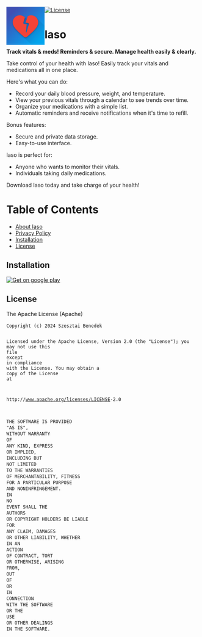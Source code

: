 <p><img align="left" width="100" height="100" src="https://github.com/Mak0nz/iaso/blob/main/assets/logo.png?raw=true"></p>
<p><a href="https://www.apache.org/licenses/LICENSE-2.0.html"><img src="https://img.shields.io/badge/license-Apache%202-4EB1BA.svg?style=flat-square" alt="License">
</a></p>
<h1>Iaso</h1>
<p><strong>Track vitals &amp; meds! Reminders &amp; secure. Manage health easily &amp; clearly.</strong></p>
<p>Take control of your health with Iaso!
Easily track your vitals and medications all in one place.</p>
<p>Here&#39;s what you can do:</p>
<ul>
<li>Record your daily blood pressure, weight, and temperature.</li>
<li>View your previous vitals through a calendar to see trends over time.</li>
<li>Organize your medications with a simple list.</li>
<li>Automatic reminders and receive notifications when it&#39;s time to refill.</li>
</ul>
<p>Bonus features:</p>
<ul>
<li>Secure and private data storage.</li>
<li>Easy-to-use interface.</li>
</ul>
<p>Iaso is perfect for:</p>
<ul>
<li>Anyone who wants to monitor their vitals.</li>
<li>Individuals taking daily medications.</li>
</ul>
<p>Download Iaso today and take charge of your health!  </p>
<h1 id="table-of-contents">Table of Contents</h1>
<ul>
<li><a href="#iaso">About Iaso</a></li>
<li><a href="https://github.com/Mak0nz/iaso/blob/main/privacy.md">Privacy Policy</a></li>
<li><a href="#installation">Installation</a></li>
<li><a href="#license">License</a></li>
</ul>
</li>
</ul>
<h2 id="installation">Installation</h2>
<a href="https://play.google.com/store/apps/details?id=com.benedekszesztai.iaso">
  <img src="https://play.google.com/intl/en_us/badges/static/images/badges/en_badge_web_generic.png" width="350" alt="Get on google play">
</a>

<h2 id="license">License</h2>
<p>The Apache License (Apache)</p>
<pre><code>Copyright (c) 2024 Szesztai Benedek

Licensed under the Apache License, Version 2.0 (the "License");
you may not <span class="hljs-keyword">use</span> this <span class="hljs-keyword">file</span> <span class="hljs-keyword">except</span> <span class="hljs-keyword">in</span> compliance <span class="hljs-keyword">with</span> the License.
You may obtain a copy <span class="hljs-keyword">of</span> the License <span class="hljs-keyword">at</span>

<span class="hljs-keyword">http</span>://www.apache.org/licenses/LICENSE<span class="hljs-number">-2.0</span>

THE SOFTWARE <span class="hljs-keyword">IS</span> PROVIDED <span class="hljs-string">"AS IS"</span>, <span class="hljs-keyword">WITHOUT</span> WARRANTY <span class="hljs-keyword">OF</span> <span class="hljs-keyword">ANY</span> KIND, EXPRESS <span class="hljs-keyword">OR</span>
IMPLIED, <span class="hljs-keyword">INCLUDING</span> BUT <span class="hljs-keyword">NOT</span> LIMITED <span class="hljs-keyword">TO</span> THE WARRANTIES <span class="hljs-keyword">OF</span> MERCHANTABILITY,
FITNESS <span class="hljs-keyword">FOR</span> A PARTICULAR PURPOSE <span class="hljs-keyword">AND</span> NONINFRINGEMENT. <span class="hljs-keyword">IN</span> <span class="hljs-keyword">NO</span> <span class="hljs-keyword">EVENT</span> SHALL THE
<span class="hljs-keyword">AUTHORS</span> <span class="hljs-keyword">OR</span> COPYRIGHT HOLDERS BE LIABLE <span class="hljs-keyword">FOR</span> <span class="hljs-keyword">ANY</span> CLAIM, DAMAGES <span class="hljs-keyword">OR</span> OTHER
LIABILITY, WHETHER <span class="hljs-keyword">IN</span> AN <span class="hljs-keyword">ACTION</span> <span class="hljs-keyword">OF</span> CONTRACT, TORT <span class="hljs-keyword">OR</span> OTHERWISE, ARISING <span class="hljs-keyword">FROM</span>,
<span class="hljs-keyword">OUT</span> <span class="hljs-keyword">OF</span> <span class="hljs-keyword">OR</span> <span class="hljs-keyword">IN</span> <span class="hljs-keyword">CONNECTION</span> <span class="hljs-keyword">WITH</span> THE SOFTWARE <span class="hljs-keyword">OR</span> THE <span class="hljs-keyword">USE</span> <span class="hljs-keyword">OR</span> OTHER DEALINGS <span class="hljs-keyword">IN</span> THE
SOFTWARE.
</code></pre><ul>
